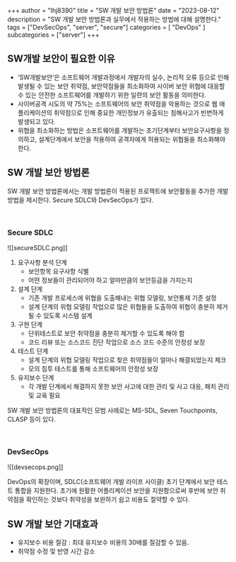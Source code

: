+++
author = "lhj8390"
title = "SW 개발 보안 방법론"
date = "2023-08-12"
description = "SW 개발 보안 방법론과 실무에서 적용하는 방법에 대해 설명한다."
tags = ["DevSecOps", "server", "secure"]
categories = [
    "DevOps"
]
subcategories = ["server"]
+++

## SW개발 보안이 필요한 이유
- ‘SW개발보안’은 소프트웨어 개발과정에서 개발자의 실수, 논리적 오류 등으로 인해 발생될 수 있는 보안 취약점, 보안약점들을 최소화하여 사이버 보안 위협에 대응할 수 있는 안전한 소프트웨어를 개발하기 위한 일련의 보안 활동을 의미한다.
- 사이버공격 시도의 약 75%는 소프트웨어의 보안 취약점을 악용하는 것으로 웹 애플리케이션의 취약점으로 인해 중요한 개인정보가 유출되는 침해사고가 빈번하게 발생되고 있다.
- 위협을 최소화하는 방법은 소프트웨어를 개발하는 초기단계부터 보안요구사항을 정의하고, 설계단계에서 보안을 적용하여 공격자에게 허용되는 위협들을 최소화해야 한다.


## SW 개발 보안 방법론
SW 개발 보안 방법론에서는 개발 방법론이 적용된 프로젝트에 보안활동을 추가한 개발 방법을 제시한다. Secure SDLC와 DevSecOps가 있다.

<br/>

### Secure SDLC

![[secureSDLC.png]]

1) 요구사항 분석 단계
	- 보안항목 요구사항 식별
	- 어떤 정보들이 관리되어야 하고 얼마만큼의 보안등급을 가지는지
2) 설계 단계
	- 기존 개발 프로세스에 위협을 도출해내는 위협 모델링, 보안통제 기준 설정
	- 설계 단계의 위협 모델링 작업으로 많은 위협들을 도출하여 위협이 충분히 제거될 수 있도록 시스템 설계
3) 구현 단계
	- 단위테스트로 보안 취약점을 충분히 제거할 수 있도록 해야 함
	- 코드 리뷰 또는 소스코드 진단 작업으로 소스 코드 수준의 안정성 보장
4) 테스트 단계
	- 설계 단계의 위협 모델링 작업으로 찾은 취약점들이 얼마나 해결되었는지 체크
	- 모의 침투 테스트를 통해 소프트웨어의 안정성 보장
5) 유지보수 단계
	- 각 개발 단계에서 해결하지 못한 보안 사고에 대한 관리 및 사고 대응, 패치 관리 및 교육 필요

SW 개발 보안 방법론의 대표적인 모범 사례로는 MS-SDL, Seven Touchpoints, CLASP 등이 있다.

<br/>

### DevSecOps

![[devsecops.png]]

DevOps의 확장이며, SDLC(소프트웨어 개발 라이프 사이클) 초기 단계에서 보안 테스트 통합을 지원한다. 초기에 원활한 어플리케이션 보안을 지원함으로써 후반에 보안 취약점을 확인하는 것보다 취약성을 보완하기 쉽고 비용도 절약할 수 있다.


## SW 개발 보안 기대효과
- 유지보수 비용 절감 : 최대 유지보수 비용의 30배를 절감할 수 있음.
- 취약점 수정 및 반영 시간 감소

<br/>
<br/><br/><br/>
